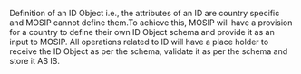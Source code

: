 Definition of an ID Object i.e., the attributes of an ID are country specific and MOSIP cannot define them.To achieve this, MOSIP will have a provision for a country to define their own ID Object schema and provide it as an input to MOSIP. All operations related to ID will have a place holder to receive the ID Object as per the schema, validate it as per the schema and store it AS IS.